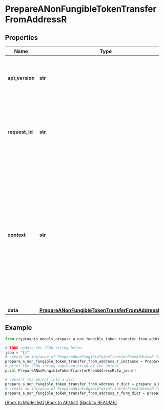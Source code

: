 # PrepareANonFungibleTokenTransferFromAddressR


## Properties
Name | Type | Description | Notes
------------ | ------------- | ------------- | -------------
**api_version** | **str** | Specifies the version of the API that incorporates this endpoint. | 
**request_id** | **str** | Defines the ID of the request. The &#x60;requestId&#x60; is generated by Crypto APIs and it&#39;s unique for every request. | 
**context** | **str** | In batch situations the user can use the context to correlate responses with requests. This property is present regardless of whether the response was successful or returned as an error. &#x60;context&#x60; is specified by the user. | [optional] 
**data** | [**PrepareANonFungibleTokenTransferFromAddressRData**](PrepareANonFungibleTokenTransferFromAddressRData.md) |  | 

## Example

```python
from cryptoapis.models.prepare_a_non_fungible_token_transfer_from_address_r import PrepareANonFungibleTokenTransferFromAddressR

# TODO update the JSON string below
json = "{}"
# create an instance of PrepareANonFungibleTokenTransferFromAddressR from a JSON string
prepare_a_non_fungible_token_transfer_from_address_r_instance = PrepareANonFungibleTokenTransferFromAddressR.from_json(json)
# print the JSON string representation of the object
print PrepareANonFungibleTokenTransferFromAddressR.to_json()

# convert the object into a dict
prepare_a_non_fungible_token_transfer_from_address_r_dict = prepare_a_non_fungible_token_transfer_from_address_r_instance.to_dict()
# create an instance of PrepareANonFungibleTokenTransferFromAddressR from a dict
prepare_a_non_fungible_token_transfer_from_address_r_form_dict = prepare_a_non_fungible_token_transfer_from_address_r.from_dict(prepare_a_non_fungible_token_transfer_from_address_r_dict)
```
[[Back to Model list]](../README.md#documentation-for-models) [[Back to API list]](../README.md#documentation-for-api-endpoints) [[Back to README]](../README.md)



